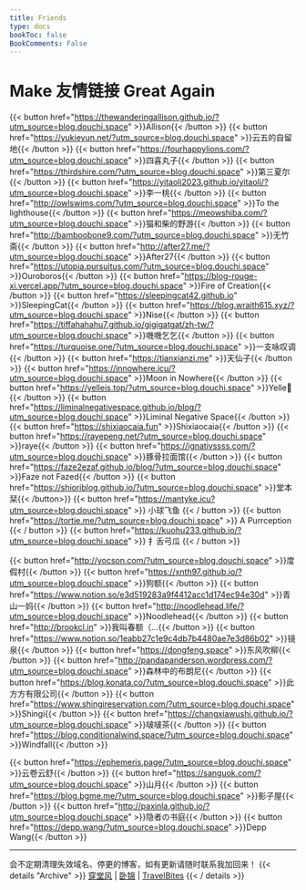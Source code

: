 ```yaml
---
title: Friends
type: docs
bookToc: false
BookComments: False
---
```

# Make 友情链接 Great Again

{{< button href="https://thewanderingallison.github.io/?utm_source=blog.douchi.space" >}}Allison{{< /button >}} {{< button href="https://yukieyun.net/?utm_source=blog.douchi.space" >}}云五的自留地{{< /button >}}
{{< button href="https://fourhappylions.com/?utm_source=blog.douchi.space" >}}四喜丸子{{< /button >}} {{< button href="https://thirdshire.com/?utm_source=blog.douchi.space" >}}第三夏尔{{< /button >}} {{< button href="https://yitaoli2023.github.io/yitaoli/?utm_source=blog.douchi.space" >}}李一桃{{< /button >}} {{< button href="http://owlswims.com/?utm_source=blog.douchi.space" >}}To the lighthouse{{< /button >}} {{< button href="https://meowshiba.com/?utm_source=blog.douchi.space" >}}猫和柴的野游{{< /button >}} {{< button href="http://bamboobone9.com/?utm_source=blog.douchi.space" >}}无竹斋{{< /button >}} {{< button href="http://after27.me/?utm_source=blog.douchi.space" >}}After27{{< /button >}} {{< button href="https://utopia.pursuitus.com/?utm_source=blog.douchi.space" >}}Ouroboros{{< /button >}} {{< button href="https://blog-rouge-xi.vercel.app/?utm_source=blog.douchi.space" >}}Fire of Creation{{< /button >}} {{< button href="https://sleepingcat42.github.io" >}}SleepingCat{{< /button >}} {{< button href="https://blog.wraith615.xyz/?utm_source=blog.douchi.space" >}}Nise{{< /button >}} {{< button href="https://tiffahahahu7.github.io/gigigatgat/zh-tw/?utm_source=blog.douchi.space" >}}嘰嘰乞乞{{< /button >}} {{< button href="https://turquoise.one/?utm_source=blog.douchi.space" >}}一支咏叹调{{< /button >}} {{< button href="https://tianxianzi.me" >}}天仙子{{< /button >}} {{< button href="https://innowhere.icu/?utm_source=blog.douchi.space" >}}Moon in Nowhere{{< /button >}} {{< button href="https://yelleis.top/?utm_source=blog.douchi.space" >}}Yelle🦋{{< /button >}} {{< button href="https://liminalnegativespace.github.io/blog/?utm_source=blog.douchi.space" >}}Liminal Negative Space{{< /button >}} {{< button href="https://shixiaocaia.fun" >}}Shixiaocaia{{< /button >}} {{< button href="https://rayepeng.net/?utm_source=blog.douchi.space" >}}raye{{< /button >}}  {{< button href="https://ignativssss.com/?utm_source=blog.douchi.space" >}}豚骨拉面馆{{< /button >}} {{< button href="https://faze2ezaf.github.io/blog/?utm_source=blog.douchi.space" >}}Faze not Fazed{{< /button >}} {{< button href="https://shioriblog.github.io/?utm_source=blog.douchi.space" >}}堂本栞{{< /button>}} {{< button href="https://mantyke.icu?utm_source=blog.douchi.space" >}} 小球飞鱼 {{< / button >}} {{< button href="https://tortie.me/?utm_source=blog.douchi.space" >}} A Purrception {{< / button >}} {{< button href="https://kuohu233.github.io/?utm_source=blog.douchi.space" >}} 扌舌弓瓜 {{< / button >}}


{{< button href="http://yocson.com/?utm_source=blog.douchi.space" >}}度假村{{< /button >}} {{< button href="https://xnth97.github.io/?utm_source=blog.douchi.space" >}}狗额{{< /button >}} {{< button href="https://www.notion.so/e3d519283a9f4412acc1d174ec94e30d" >}}青山一妈{{< /button >}}  {{< button href="http://noodlehead.life/?utm_source=blog.douchi.space" >}}Noodlehead{{< /button >}} {{< button href="http://brookcl.in" >}}我叫春额（…{{< /button >}}  {{< button href="https://www.notion.so/1eabb27c1e9c4db7b4480ae7e3d86b02" >}}镜泉{{< /button >}}  {{< button href="https://dongfeng.space" >}}东风吹柳{{< /button >}}  {{< button href="http://pandapanderson.wordpress.com/?utm_source=blog.douchi.space" >}}森林中的布朗尼{{< /button >}} {{< button href="https://blog.konata.co/?utm_source=blog.douchi.space" >}}此方方有限公司{{< /button >}}  {{< button href="https://www.shingireservation.com/?utm_source=blog.douchi.space" >}}Shingi{{< /button >}} {{< button href="https://changxiawushi.github.io/?utm_source=blog.douchi.space" >}}啵啵茶{{< /button >}} {{< button href="https://blog.conditionalwind.space/?utm_source=blog.douchi.space" >}}Windfall{{< /button >}} 


{{< button href="https://ephemeris.page/?utm_source=blog.douchi.space" >}}云卷云舒{{< /button >}}  {{< button href="https://sanguok.com/?utm_source=blog.douchi.space" >}}山月{{< /button >}} {{< button href="https://blog.bgme.me/?utm_source=blog.douchi.space" >}}影子屋{{< /button >}} {{< button href="http://paxinla.github.io/?utm_source=blog.douchi.space" >}}隐者の书庭{{< /button >}} {{< button href="https://depp.wang/?utm_source=blog.douchi.space" >}}Depp Wang{{< /button >}} 

---
会不定期清理失效域名、停更的博客，如有更新请随时联系我加回来！
{{< details "Archive" >}}
[穿堂风](https://machasoul.com/) | [卧锦](https://crescendomeow.wordpress.com/) | 
[TravelBites](http://travelbites.life/)
{{< / details >}}
